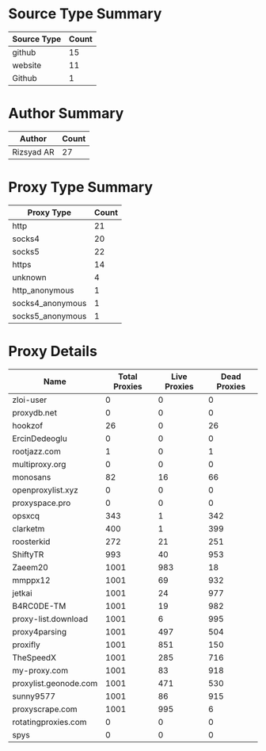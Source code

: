 # Source Type Summary

| Source Type | Count |
|-------------|-------|
| github | 15 |
| website | 11 |
| Github | 1 |


# Author Summary

| Author | Count |
|--------|-------|
| Rizsyad AR | 27 |


# Proxy Type Summary

| Proxy Type | Count |
|------------|-------|
| http | 21 |
| socks4 | 20 |
| socks5 | 22 |
| https | 14 |
| unknown | 4 |
| http_anonymous | 1 |
| socks4_anonymous | 1 |
| socks5_anonymous | 1 |


# Proxy Details

| Name | Total Proxies | Live Proxies | Dead Proxies |
|------|---------------|--------------|---------------|
| zloi-user | 0 | 0 | 0 |
| proxydb.net | 0 | 0 | 0 |
| hookzof | 26 | 0 | 26 |
| ErcinDedeoglu | 0 | 0 | 0 |
| rootjazz.com | 1 | 0 | 1 |
| multiproxy.org | 0 | 0 | 0 |
| monosans | 82 | 16 | 66 |
| openproxylist.xyz | 0 | 0 | 0 |
| proxyspace.pro | 0 | 0 | 0 |
| opsxcq | 343 | 1 | 342 |
| clarketm | 400 | 1 | 399 |
| roosterkid | 272 | 21 | 251 |
| ShiftyTR | 993 | 40 | 953 |
| Zaeem20 | 1001 | 983 | 18 |
| mmppx12 | 1001 | 69 | 932 |
| jetkai | 1001 | 24 | 977 |
| B4RC0DE-TM | 1001 | 19 | 982 |
| proxy-list.download | 1001 | 6 | 995 |
| proxy4parsing | 1001 | 497 | 504 |
| proxifly | 1001 | 851 | 150 |
| TheSpeedX | 1001 | 285 | 716 |
| my-proxy.com | 1001 | 83 | 918 |
| proxylist.geonode.com | 1001 | 471 | 530 |
| sunny9577 | 1001 | 86 | 915 |
| proxyscrape.com | 1001 | 995 | 6 |
| rotatingproxies.com | 0 | 0 | 0 |
| spys | 0 | 0 | 0 |

